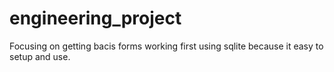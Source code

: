 # engineering_project

Focusing on getting bacis forms working first using sqlite because it easy to setup and use. 
